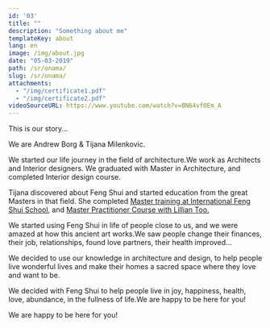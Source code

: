 ```yaml
---
id: '03'
title: ""
description: "Something about me"
templateKey: about
lang: en
image: /img/about.jpg
date: "05-03-2019"
path: /sr/onama/
slug: /sr/onama/
attachments:
  - "/img/certificate1.pdf"
  - "/img/certificate2.pdf"
videoSourceURL: https://www.youtube.com/watch?v=BN64vf0Em_A
---
```


This is our story...

We are Andrew Borg & Tijana Milenkovic.

We started our life journey in the field of architecture.We work as Architects and Interior designers.
We graduated with Master in Architecture, and completed Interior design course. 


Tijana discovered about Feng Shui and started education from the great Masters in that field. She completed <a href="/img/certificate1.pdf" target="_blank"> Master training at International Feng Shui School</a>, and <a href="/img/certificate2.pdf" target="_blank">Master Practitioner Course with Lillian Too.</a>

We started using Feng Shui in life of people close to us, and we were amazed at how this ancient art works.We saw people change their finances, their job, relationships, found love partners, their health improved...

We decided to use our knowledge in architecture and design, to help people live wonderful lives and make their homes a sacred space where they love and want to be.

We decided with Feng Shui to help people live in joy, happiness, health, love, abundance, in the fullness of life.We are happy to be here for you!

We are happy to be here for you!    
